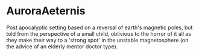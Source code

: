 # AuroraAeternis
Post apocalyptic setting based on a reversal of earth's magnetic poles, but told from the perspective of a small child, oblivious to the horror of it all as they make their way to a 'strong spot' in the unstable magnetosphere (on the advice of an elderly mentor doctor type).

